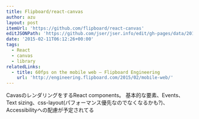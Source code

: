 ```yaml
---
title: Flipboard/react-canvas
author: azu
layout: post
itemUrl: 'https://github.com/flipboard/react-canvas'
editJSONPath: 'https://github.com/jser/jser.info/edit/gh-pages/data/2015/02/index.json'
date: '2015-02-11T06:12:26+00:00'
tags:
  - React
  - canvas
  - library
relatedLinks:
  - title: 60fps on the mobile web — Flipboard Engineering
    url: 'http://engineering.flipboard.com/2015/02/mobile-web/'
---
```

CavasのレンダリングをするReact components。
基本的な要素、Events、Text sizing、css-layout(パフォーマンス優先なのでなくなるかも?)、Accessibilityへの配慮が予定されてる

